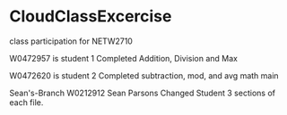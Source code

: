 # CloudClassExcercise
class participation for NETW2710

W0472957 is student 1
Completed Addition, Division and Max

W0472620 is student 2
Completed subtraction, mod, and avg math
main

Sean's-Branch
W0212912 Sean Parsons
Changed Student 3 sections of each file.
